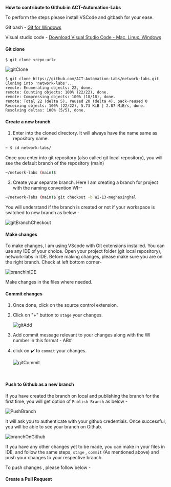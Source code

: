 **How to contribute to Github in ACT-Automation-Labs**



To perform the steps please install VSCode and gitbash for your ease. 

Git bash - [Git for Windows](https://gitforwindows.org/)

Visual studio code - [Download Visual Studio Code - Mac, Linux, Windows](https://code.visualstudio.com/Download)

#### Git clone

```shell
$ git clone <repo-url>
```

![gitClone](C:\Office\AKSLabs\Document\gitClone.png)

```shell
$ git clone https://github.com/ACT-Automation-Labs/network-labs.git
Cloning into 'network-labs'...
remote: Enumerating objects: 22, done.
remote: Counting objects: 100% (22/22), done.
remote: Compressing objects: 100% (18/18), done.
remote: Total 22 (delta 5), reused 20 (delta 4), pack-reused 0
Receiving objects: 100% (22/22), 5.73 KiB | 2.87 MiB/s, done.
Resolving deltas: 100% (5/5), done.

```



####  Create a new branch

1) Enter into the cloned directory. It will always have the name same as repository name. 

```bash
~ $ cd network-labs/
```

Once you enter into git repository (also called git local repository), you will see the default branch of the repository (main)

```bash
~/network-labs (main)$
```

3) Create your separate branch. Here I am creating a branch for project with the naming convention WI-<number>-<alias>

```bash
~/network-labs (main)$ git checkout -b WI-13-meghasinghal

```

You will understand if the branch is created or not if your workspace is switched to new branch as below - 

![gitBranchCheckout](C:\Office\AKSLabs\Document\gitBranchCheckout.png)

#### Make changes

To make changes, I am using VScode with Git extensions installed. You can use any IDE of your choice.  Open your project folder (git local repository), network-labs in IDE. Before making changes, please make sure you are on the right branch. Check at left bottom corner- 

![branchInIDE](../../../Document/branchInIDE.png)

Make changes in the files where needed. 

#### Commit changes

1. Once done, click on the source control extension. 

2. Click on "+" button to `stage` your changes. 

   ![gitAdd](../../../Document/gitAdd.png)

3. Add commit message relevant to your changes along with the WI number in this format - AB#<WI-number>

4. click on ✔️ to `commit` your changes. 

   ![gitCommit](../../../Document/gitCommit.png)

   ​

#### Push to Github as a new branch

If you have created the branch on local and publishing the branch for the first time, you will get option of `Publish Branch` as below -

![PushBranch](../../../Document/PushBranch.png)

It will ask you to authenticate with your github credentials. Once successful, you will be able to see your branch on Github.

![branchOnGithub](../../../Document/branchOnGithub.png)

If you have any other changes yet to be made, you can make in your files in IDE, and follow the same steps, `stage` , `commit`  (As mentioned above) and push your changes to your respective branch. 

To push changes , please follow below - 

 

#### Create a Pull Request

